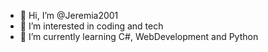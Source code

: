 - 👋 Hi, I’m @Jeremia2001
- 👀 I’m interested in coding and tech
- 🌱 I’m currently learning C#, WebDevelopment and Python


<!---
Jeremia2001/Jeremia2001 is a ✨ special ✨ repository because its `README.md` (this file) appears on your GitHub profile.
You can click the Preview link to take a look at your changes.
--->
